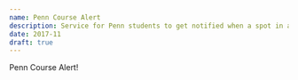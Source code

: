 ```yaml
---
name: Penn Course Alert
description: Service for Penn students to get notified when a spot in an in-demand class opens up.
date: 2017-11
draft: true
---
```


Penn Course Alert!
